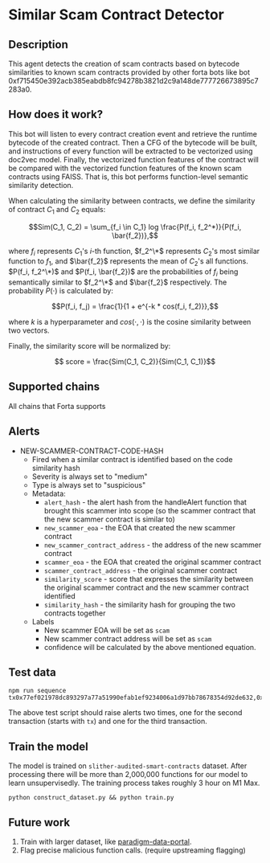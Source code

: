 # Similar Scam Contract Detector

## Description

This agent detects the creation of scam contracts based on bytecode similarities to known scam contracts provided by other forta bots like bot 0xf715450e392acb385eabdb8fc94278b3821d2c9a148de777726673895c7283a0.

## How does it work?
This bot will listen to every contract creation event and retrieve the runtime bytecode of the created contract. Then a CFG of the bytecode will be built, and instructions of every function will be extracted to be vectorized using doc2vec model. Finally, the vectorized function features of the contract will be compared with the vectorized function features of the known scam contracts using FAISS. That is, this bot performs function-level semantic similarity detection.

When calculating the similarity between contracts, we define the similarity of contract $C_1$ and $C_2$ equals:

$$Sim(C_1, C_2) = \sum_{f_i \in C_1} log \frac{P(f_i, f_2^*)}{P(f_i, \bar{f_2})},$$

where $f_i$ represents $C_1$'s $i$-th function, $f_2^\*$ represents $C_2$'s most similar function to $f_1$, and $\bar{f_2}$ represents the mean of $C_2$'s all functions. $P(f_i, f_2^\*)$ and $P(f_i, \bar{f_2})$ are the probabilities of $f_i$ being semantically similar to $f_2^\*$ and $\bar{f_2}$ respectively. The probability $P(\cdot)$ is calculated by:

$$P(f_i, f_j) = \frac{1}{1 + e^{-k * cos(f_i, f_2)}},$$

where $k$ is a hyperparameter and $cos(\cdot, \cdot)$ is the cosine similarity between two vectors.

Finally, the similarity score will be normalized by:

$$ score = \frac{Sim(C_1, C_2)}{Sim(C_1, C_1)}$$

## Supported chains

All chains that Forta supports

## Alerts

- NEW-SCAMMER-CONTRACT-CODE-HASH
  - Fired when a similar contract is identified based on the code similarity hash
  - Severity is always set to "medium"
  - Type is always set to "suspicious"
  - Metadata:
    - `alert_hash` - the alert hash from the handleAlert function that brought this scammer into scope (so the scammer contract that the new scammer contract is similar to)
    - `new_scammer_eoa` - the EOA that created the new scammer contract
    - `new_scammer_contract_address` - the address of the new scammer contract
    - `scammer_eoa` - the EOA that created the original scammer contract
    - `scammer_contract_address` - the original scammer contract
    - `similarity_score` - score that expresses the similarity between the original scammer contract and the new scammer contract identified
    - `similarity_hash` - the similarity hash for grouping the two contracts together
  - Labels
    - New scammer EOA will be set as `scam`
    - New scammer contract address will be set as `scam`
    - confidence will be calculated by the above mentioned equation.

## Test data

```shell
npm run sequence tx0x77ef021978dc893297a77a51990efab1ef9234006a1d97bb78678354d92de632,0xe350cf63228ae2277b0e5b49089c6f255acd481cea19892749357fe74edbd0f7,tx0xa2819befc5c19c3a51fbbea8557e4dfebd2be41cdd7359462c18027a364e7fae,0xc3b228892e92ebf86f7e71bc202279a0a4863ca83f73fa7c8df9a592a59943cb,tx0x77ef021978dc893297a77a51990efab1ef9234006a1d97bb78678354d92de632,tx0x136454296922d5c6908061434dcd3645995fe9419a147d0fe5eab6d5eb8fea9a
```

The above test script should raise alerts two times, one for the second transaction (starts with `tx`) and one for the third transaction.

## Train the model

The model is trained on `slither-audited-smart-contracts` dataset. After processing there will be more than 2,000,000 functions for our model to learn unsupervisedly. The training process takes roughly 3 hour on M1 Max.

```shell
python construct_dataset.py && python train.py
```

## Future work

1. Train with larger dataset, like [paradigm-data-portal](https://github.com/paradigmxyz/paradigm-data-portal).
2. Flag precise malicious function calls. (require upstreaming flagging)
